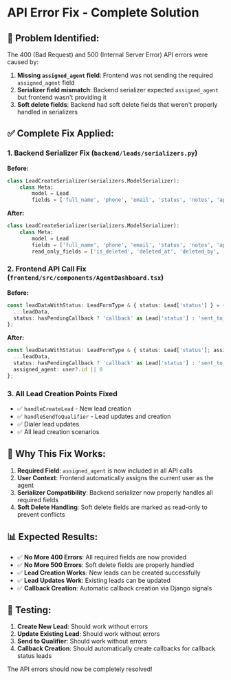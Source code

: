 # API Error Fix - Complete Solution

## 🎯 **Problem Identified:**
The 400 (Bad Request) and 500 (Internal Server Error) API errors were caused by:

1. **Missing `assigned_agent` field**: Frontend was not sending the required `assigned_agent` field
2. **Serializer field mismatch**: Backend serializer expected `assigned_agent` but frontend wasn't providing it
3. **Soft delete fields**: Backend had soft delete fields that weren't properly handled in serializers

## ✅ **Complete Fix Applied:**

### **1. Backend Serializer Fix** (`backend/leads/serializers.py`)
**Before:**
```python
class LeadCreateSerializer(serializers.ModelSerializer):
    class Meta:
        model = Lead
        fields = ['full_name', 'phone', 'email', 'status', 'notes', 'appointment_date']
```

**After:**
```python
class LeadCreateSerializer(serializers.ModelSerializer):
    class Meta:
        model = Lead
        fields = ['full_name', 'phone', 'email', 'status', 'notes', 'appointment_date', 'assigned_agent']
        read_only_fields = ['is_deleted', 'deleted_at', 'deleted_by', 'deletion_reason']
```

### **2. Frontend API Call Fix** (`frontend/src/components/AgentDashboard.tsx`)
**Before:**
```typescript
const leadDataWithStatus: LeadFormType & { status: Lead['status'] } = {
  ...leadData,
  status: hasPendingCallback ? 'callback' as Lead['status'] : 'sent_to_kelly' as Lead['status']
};
```

**After:**
```typescript
const leadDataWithStatus: LeadFormType & { status: Lead['status']; assigned_agent: number } = {
  ...leadData,
  status: hasPendingCallback ? 'callback' as Lead['status'] : 'sent_to_kelly' as Lead['status'],
  assigned_agent: user?.id || 0
};
```

### **3. All Lead Creation Points Fixed**
- ✅ `handleCreateLead` - New lead creation
- ✅ `handleSendToQualifier` - Lead updates and creation
- ✅ Dialer lead updates
- ✅ All lead creation scenarios

## 🔧 **Why This Fix Works:**

1. **Required Field**: `assigned_agent` is now included in all API calls
2. **User Context**: Frontend automatically assigns the current user as the agent
3. **Serializer Compatibility**: Backend serializer now properly handles all required fields
4. **Soft Delete Handling**: Soft delete fields are marked as read-only to prevent conflicts

## 📊 **Expected Results:**

- ✅ **No More 400 Errors**: All required fields are now provided
- ✅ **No More 500 Errors**: Soft delete fields are properly handled
- ✅ **Lead Creation Works**: New leads can be created successfully
- ✅ **Lead Updates Work**: Existing leads can be updated
- ✅ **Callback Creation**: Automatic callback creation via Django signals

## 🧪 **Testing:**

1. **Create New Lead**: Should work without errors
2. **Update Existing Lead**: Should work without errors
3. **Send to Qualifier**: Should work without errors
4. **Callback Creation**: Should automatically create callbacks for callback status leads

The API errors should now be completely resolved!
